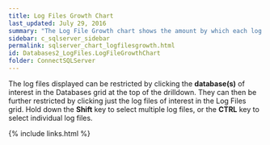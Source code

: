 ```yaml
---
title: Log Files Growth Chart
last_updated: July 29, 2016
summary: "The Log File Growth chart shows the amount by which each log file is growing over time."
sidebar: c_sqlserver_sidebar
permalink: sqlserver_chart_logfilesgrowth.html
id: Databases2_LogFiles.LogFileGrowthChart
folder: ConnectSQLServer
---
```



The log files displayed can be restricted by clicking the **database(s)** of interest in the Databases grid at the top of the drilldown. They can then be further restricted by clicking just the log files of interest in the Log Files grid. Hold down the **Shift** key to select multiple log files, or the **CTRL** key to select individual log files.


{% include links.html %}
